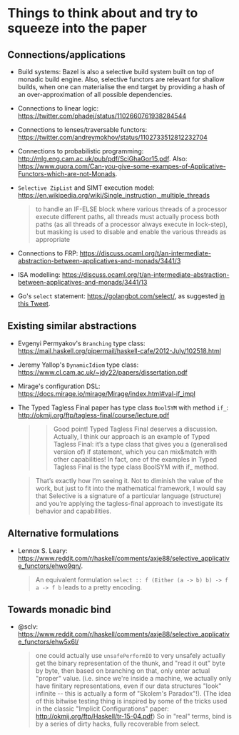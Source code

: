 # Things to think about and try to squeeze into the paper

## Connections/applications

* Build systems: Bazel is also a selective build system built on top of monadic build engine. Also, selective
  functors are relevant for shallow builds, when one can materialise the end target by providing a hash
  of an over-approximation of all possible dependencies.

* Connections to linear logic: https://twitter.com/phadej/status/1102660761938284544

* Connections to lenses/traversable functors: https://twitter.com/andreymokhov/status/1102733512812232704

* Connections to probabilistic programming: http://mlg.eng.cam.ac.uk/pub/pdf/SciGhaGor15.pdf.
  Also: https://www.quora.com/Can-you-give-some-exampes-of-Applicative-Functors-which-are-not-Monads.

* `Selective ZipList` and SIMT execution model: https://en.wikipedia.org/wiki/Single_instruction,_multiple_threads

  > to handle an IF-ELSE block where various threads of a processor execute
  > different paths, all threads must actually process both paths (as all threads
  > of a processor always execute in lock-step), but masking is used to disable
  > and enable the various threads as appropriate

* Connections to FRP: https://discuss.ocaml.org/t/an-intermediate-abstraction-between-applicatives-and-monads/3441/3

* ISA modelling: https://discuss.ocaml.org/t/an-intermediate-abstraction-between-applicatives-and-monads/3441/13

* Go's `select` statement: https://golangbot.com/select/, as suggested
  [in this Tweet](https://twitter.com/igstan/status/1102560124726583297).

## Existing similar abstractions

* Evgenyi Permyakov's `Branching` type class: https://mail.haskell.org/pipermail/haskell-cafe/2012-July/102518.html

* Jeremy Yallop's `DynamicIdiom` type class: https://www.cl.cam.ac.uk/~jdy22/papers/dissertation.pdf

* Mirage's configuration DSL: https://docs.mirage.io/mirage/Mirage/index.html#val-if_impl

* The Typed Tagless Final paper has type class `BoolSYM` with method `if_`: http://okmij.org/ftp/tagless-final/course/lecture.pdf

  > > Good point! Typed Tagless Final deserves a discussion. Actually, I think our approach is an example of Typed
  > > Tagless Final: it’s a type class that gives you a (generalised version of) if statement, which you can
  > > mix&match with other capabilities! In fact, one of the examples in Typed Tagless Final is the type class
  > > BoolSYM with if_ method.
  
  > That’s exactly how I’m seeing it. Not to diminish the value of the work, but just to fit into the
  > mathematical framework, I would say that Selective is a signature of a particular language (structure)
  > and you’re applying the tagless-final approach to investigate its behavior and capabilities.

## Alternative formulations

* Lennox S. Leary: https://www.reddit.com/r/haskell/comments/axje88/selective_applicative_functors/ehwo9qn/.

  > An equivalent formulation `select :: f (Either (a -> b) b) -> f a -> f b` leads to a pretty encoding.

## Towards monadic bind

* @sclv: https://www.reddit.com/r/haskell/comments/axje88/selective_applicative_functors/ehw5x6l/

  > one could actually use `unsafePerformIO` to very unsafely actually get the binary representation
  > of the thunk, and "read it out" byte by byte, then based on branching on that, only enter actual
  > "proper" value. (i.e. since we're inside a machine, we actually only have finitary representations,
  > even if our data structures "look" infinite -- this is actually a form of "Skolem's Paradox"!).
  > (The idea of this bitwise testing thing is inspired by some of the tricks used in the classic
  > "Implicit Configurations" paper: http://okmij.org/ftp/Haskell/tr-15-04.pdf)
  > So in "real" terms, bind is by a series of dirty hacks, fully recoverable from select.
  

